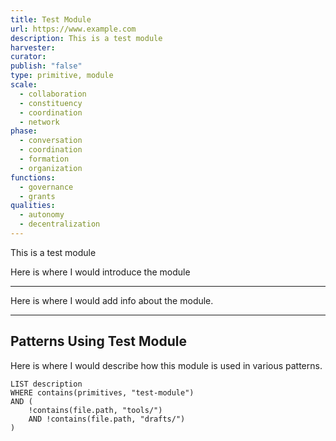 ```yaml
---
title: Test Module
url: https://www.example.com
description: This is a test module
harvester: 
curator: 
publish: "false"
type: primitive, module
scale:
  - collaboration
  - constituency
  - coordination
  - network
phase:
  - conversation
  - coordination
  - formation
  - organization
functions:
  - governance
  - grants
qualities:
  - autonomy
  - decentralization
---
```


This is a test module

Here is where I would introduce the module

---

Here is where I would add info about the module.

---

## Patterns Using Test Module

Here is where I would describe how this module is used in various patterns.

```dataview
LIST description
WHERE contains(primitives, "test-module") 
AND (
    !contains(file.path, "tools/") 
    AND !contains(file.path, "drafts/")
)
```
